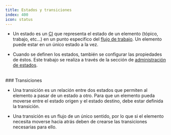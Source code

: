 ```yaml
---
title: Estados y transiciones
index: 400
icon: status
---
```


* Un estado es un [CI](Conceptos/ci) que representa el estado de un elemento (tópico, trabajo, etc...) en un punto especifico del [flujo de trabajo](Conceptos/workflow). Un elemento puede estar en un único estado a la vez.

* Cuando se definen los estados, también se configurar las propiedades de éstos. Este trabajo se realiza a través de la sección de [administración de estados](Administracion/status).


<br />
### Transiciones

* Una transición es un relación entre dos estados que permiten al elemento a pasar de un estado a otro. Para que un elemento pueda moverse entre el estado origen y el estado destino, debe estar definida la transición.

* Una transición es un flujo de un único sentido, por lo que si el elemento necesita moverse hacia atrás deben de crearse las transiciones necesarias para ello. 